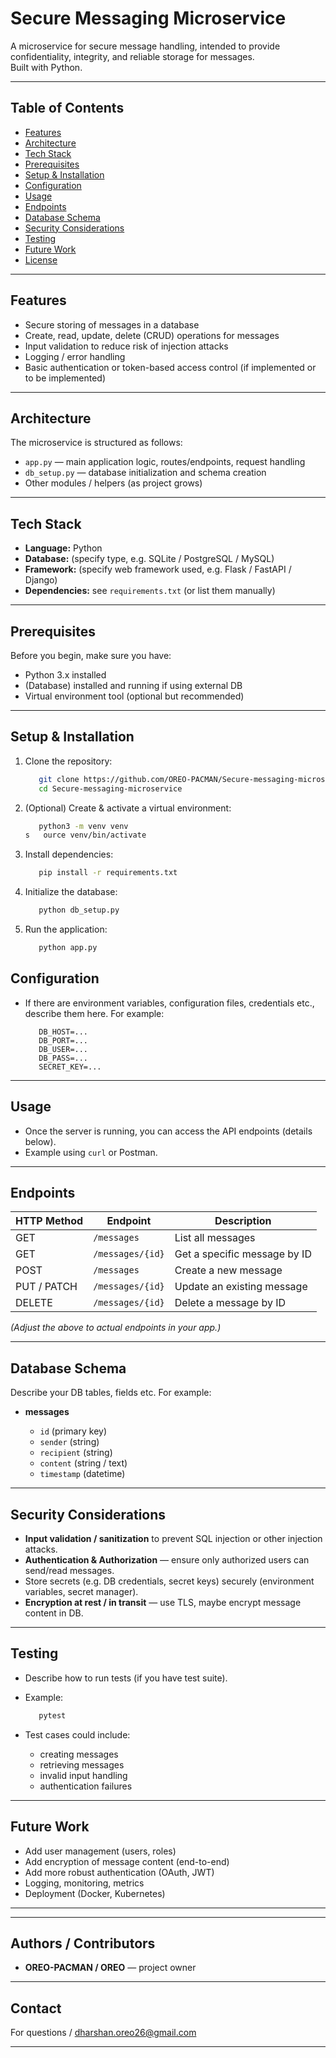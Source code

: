 # Secure Messaging Microservice

A microservice for secure message handling, intended to provide confidentiality, integrity, and reliable storage for messages.  
Built with Python.

---

## Table of Contents

- [Features](#features)  
- [Architecture](#architecture)  
- [Tech Stack](#tech-stack)  
- [Prerequisites](#prerequisites)  
- [Setup & Installation](#setup--installation)  
- [Configuration](#configuration)  
- [Usage](#usage)  
- [Endpoints](#endpoints)  
- [Database Schema](#database-schema)  
- [Security Considerations](#security-considerations)  
- [Testing](#testing)  
- [Future Work](#future-work)  
- [License](#license)  

---

## Features

- Secure storing of messages in a database  
- Create, read, update, delete (CRUD) operations for messages  
- Input validation to reduce risk of injection attacks  
- Logging / error handling  
- Basic authentication or token-based access control (if implemented or to be implemented)  

---

## Architecture

The microservice is structured as follows:

- `app.py` — main application logic, routes/endpoints, request handling  
- `db_setup.py` — database initialization and schema creation  
- Other modules / helpers (as project grows)  

---

## Tech Stack

- **Language:** Python  
- **Database:** (specify type, e.g. SQLite / PostgreSQL / MySQL)  
- **Framework:** (specify web framework used, e.g. Flask / FastAPI / Django)  
- **Dependencies:** see `requirements.txt` (or list them manually)  

---

## Prerequisites

Before you begin, make sure you have:

- Python 3.x installed  
- (Database) installed and running if using external DB  
- Virtual environment tool (optional but recommended)  

---

## Setup & Installation

1. Clone the repository:  
   ```bash
      git clone https://github.com/OREO-PACMAN/Secure-messaging-microservice.git
      cd Secure-messaging-microservice
   ```

2. (Optional) Create & activate a virtual environment:

   ```bash
      python3 -m venv venv
   s   ource venv/bin/activate
   ```

3. Install dependencies:

   ```bash
      pip install -r requirements.txt
   ```
   
4. Initialize the database:

   ```bash
      python db_setup.py
   ```

5. Run the application:

   ```bash
      python app.py
   ```
   
## Configuration

* If there are environment variables, configuration files, credentials etc., describe them here.
  For example:

  ```
     DB_HOST=...
     DB_PORT=...
     DB_USER=...
     DB_PASS=...
     SECRET_KEY=...
  ```

---

## Usage

* Once the server is running, you can access the API endpoints (details below).
* Example using `curl` or Postman.

---

## Endpoints

| HTTP Method | Endpoint         | Description                  |
| ----------- | ---------------- | ---------------------------- |
| GET         | `/messages`      | List all messages            |
| GET         | `/messages/{id}` | Get a specific message by ID |
| POST        | `/messages`      | Create a new message         |
| PUT / PATCH | `/messages/{id}` | Update an existing message   |
| DELETE      | `/messages/{id}` | Delete a message by ID       |

*(Adjust the above to actual endpoints in your app.)*

---

## Database Schema

Describe your DB tables, fields etc. For example:

* **messages**

  * `id` (primary key)
  * `sender` (string)
  * `recipient` (string)
  * `content` (string / text)
  * `timestamp` (datetime)

---

## Security Considerations

* **Input validation / sanitization** to prevent SQL injection or other injection attacks.
* **Authentication & Authorization** — ensure only authorized users can send/read messages.
* Store secrets (e.g. DB credentials, secret keys) securely (environment variables, secret manager).
* **Encryption at rest / in transit** — use TLS, maybe encrypt message content in DB.

---

## Testing

* Describe how to run tests (if you have test suite).

* Example:

  ```bash
     pytest
  ```

* Test cases could include:

  * creating messages
  * retrieving messages
  * invalid input handling
  * authentication failures

---

## Future Work

* Add user management (users, roles)
* Add encryption of message content (end-to-end)
* Add more robust authentication (OAuth, JWT)
* Logging, monitoring, metrics
* Deployment (Docker, Kubernetes)

---

---

## Authors / Contributors

* **OREO-PACMAN / OREO** — project owner 

---

## Contact

For questions / dharshan.oreo26@gmail.com

---

